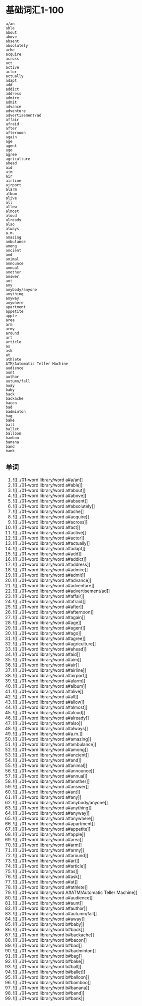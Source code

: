 # 基础词汇1-100

	a/an
	able
	about
	above
	absent
	absolutely
	ache
	acquire
	across
	act
	active
	actor
	actually
	adapt
	add
	addict
	address
	admire
	admit
	advance
	adventure
	advertisement/ad
	affair
	afraid
	after
	afternoon
	again
	age
	agent
	ago
	agree
	agriculture
	ahead
	aid
	aim
	air
	airline
	airport
	alarm
	album
	alive
	all
	allow
	almost
	aloud
	already
	also
	always
	a.m.
	amazing
	ambulance
	among
	ancient
	and
	animal
	announce
	annual
	another
	answer
	ant
	any
	anybody/anyone
	anything
	anyway
	anywhere
	apartment
	appetite
	apple
	area
	arm
	army
	around
	art
	article
	as
	ask
	at
	athlete
	ATM/Automatic Teller Machine
	audience
	aunt
	author
	autumn/fall
	away
	baby
	back
	backache
	bacon
	bad
	badminton
	bag
	bake
	ball
	ballet
	balloon
	bamboo
	banana
	band
	bank

## 单词

1. ![[../01-word library/word a#a/an]]
2. ![[../01-word library/word a#able]]
3. ![[../01-word library/word a#about]]
4. ![[../01-word library/word a#above]]
5. ![[../01-word library/word a#absent]]
6. ![[../01-word library/word a#absolutely]]
7. ![[../01-word library/word a#ache]]
8. ![[../01-word library/word a#acquire]]
9. ![[../01-word library/word a#across]]
10. ![[../01-word library/word a#act]]
11. ![[../01-word library/word a#active]]
12. ![[../01-word library/word a#actor]]
13. ![[../01-word library/word a#actually]]
14. ![[../01-word library/word a#adapt]]
15. ![[../01-word library/word a#add]]
16. ![[../01-word library/word a#addict]]
17. ![[../01-word library/word a#address]]
18. ![[../01-word library/word a#admire]]
19. ![[../01-word library/word a#admit]]
20. ![[../01-word library/word a#advance]]
21. ![[../01-word library/word a#adventure]]
22. ![[../01-word library/word a#advertisement/ad]]
23. ![[../01-word library/word a#affair]]
24. ![[../01-word library/word a#afraid]]
25. ![[../01-word library/word a#after]]
26. ![[../01-word library/word a#afternoon]]
27. ![[../01-word library/word a#again]]
28. ![[../01-word library/word a#age]]
29. ![[../01-word library/word a#agent]]
30. ![[../01-word library/word a#ago]]
31. ![[../01-word library/word a#agree]]
32. ![[../01-word library/word a#agriculture]]
33. ![[../01-word library/word a#ahead]]
34. ![[../01-word library/word a#aid]]
35. ![[../01-word library/word a#aim]]
36. ![[../01-word library/word a#air]]
37. ![[../01-word library/word a#airline]]
38. ![[../01-word library/word a#airport]]
39. ![[../01-word library/word a#alarm]]
40. ![[../01-word library/word a#album]]
41. ![[../01-word library/word a#alive]]
42. ![[../01-word library/word a#all]]
43. ![[../01-word library/word a#allow]]
44. ![[../01-word library/word a#almost]]
45. ![[../01-word library/word a#aloud]]
46. ![[../01-word library/word a#already]]
47. ![[../01-word library/word a#also]]
48. ![[../01-word library/word a#always]]
49. ![[../01-word library/word a#a.m.]]
50. ![[../01-word library/word a#amazing]]
51. ![[../01-word library/word a#ambulance]]
52. ![[../01-word library/word a#among]]
53. ![[../01-word library/word a#ancient]]
54. ![[../01-word library/word a#and]]
55. ![[../01-word library/word a#animal]]
56. ![[../01-word library/word a#announce]]
57. ![[../01-word library/word a#annual]]
58. ![[../01-word library/word a#another]]
59. ![[../01-word library/word a#answer]]
60. ![[../01-word library/word a#ant]]
61. ![[../01-word library/word a#any]]
62. ![[../01-word library/word a#anybody/anyone]]
63. ![[../01-word library/word a#anything]]
64. ![[../01-word library/word a#anyway]]
65. ![[../01-word library/word a#anywhere]]
66. ![[../01-word library/word a#apartment]]
67. ![[../01-word library/word a#appetite]]
68. ![[../01-word library/word a#apple]]
69. ![[../01-word library/word a#area]]
70. ![[../01-word library/word a#arm]]
71. ![[../01-word library/word a#army]]
72. ![[../01-word library/word a#around]]
73. ![[../01-word library/word a#art]]
74. ![[../01-word library/word a#article]]
75. ![[../01-word library/word a#as]]
76. ![[../01-word library/word a#ask]]
77. ![[../01-word library/word a#at]]
78. ![[../01-word library/word a#athlete]]
1. ![[../01-word library/word A#ATM/Automatic Teller Machine]]
1. ![[../01-word library/word a#audience]]
1. ![[../01-word library/word a#aunt]]
1. ![[../01-word library/word a#author]]
1. ![[../01-word library/word a#autumn/fall]]
1. ![[../01-word library/word a#away]]
1. ![[../01-word library/word b#baby]]
1. ![[../01-word library/word b#back]]
1. ![[../01-word library/word b#backache]]
1. ![[../01-word library/word b#bacon]]
1. ![[../01-word library/word b#bad]]
1. ![[../01-word library/word b#badminton]]
1. ![[../01-word library/word b#bag]]
1. ![[../01-word library/word b#bake]]
1. ![[../01-word library/word b#ball]]
1. ![[../01-word library/word b#ballet]]
1. ![[../01-word library/word b#balloon]]
1. ![[../01-word library/word b#bamboo]]
1. ![[../01-word library/word b#banana]]
1. ![[../01-word library/word b#band]]
1. ![[../01-word library/word b#bank]]